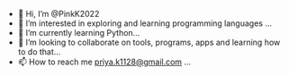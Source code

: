 - 👋 Hi, I’m @PinkK2022
- 👀 I’m interested in exploring and learning programming languages ...
- 🌱 I’m currently learning Python...
- 💞️ I’m looking to collaborate on tools, programs, apps and learning how to do that...
- 📫 How to reach me priya.k1128@gmail.com ...

<!---
PinkK2022/PinkK2022 is a ✨ special ✨ repository because its `README.md` (this file) appears on your GitHub profile.
You can click the Preview link to take a look at your changes.
--->
